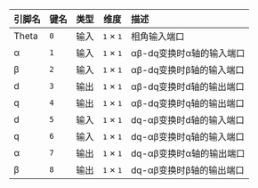 <!--
DO NOT EDIT THIS FILE DIRECTLY.
This file is generated by tools/comp-docs.js.
All changes will be overwritten by regeneration.
-->

<slot class="model-pins">

| 引脚名 | 键名 | 类型 | 维度 | 描述 |
|:------ |:---- |:----:|:----:|:---- |
| Theta | `0` | 输入 | <samp>1</samp> × <samp>1</samp> | 相角输入端口 |
| α | `1` | 输入 | <samp>1</samp> × <samp>1</samp> | αβ-dq变换时α轴的输入端口 |
| β | `2` | 输入 | <samp>1</samp> × <samp>1</samp> | αβ-dq变换时β轴的输入端口 |
| d | `3` | 输出 | <samp>1</samp> × <samp>1</samp> | αβ-dq变换时d轴的输出端口 |
| q | `4` | 输出 | <samp>1</samp> × <samp>1</samp> | αβ-dq变换时q轴的输出端口 |
| d | `5` | 输入 | <samp>1</samp> × <samp>1</samp> | dq-αβ变换时d轴的输入端口 |
| q | `6` | 输入 | <samp>1</samp> × <samp>1</samp> | dq-αβ变换时q轴的输入端口 |
| α | `7` | 输出 | <samp>1</samp> × <samp>1</samp> | dq-αβ变换时α轴的输出端口 |
| β | `8` | 输出 | <samp>1</samp> × <samp>1</samp> | dq-αβ变换时β轴的输出端口 |

</slot>
